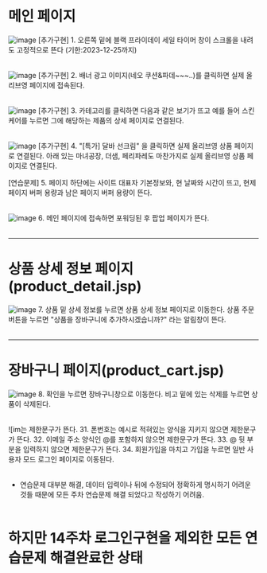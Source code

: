 # 메인 페이지
![image](https://github.com/dpcdrypak/SERVLET_20210985/assets/112855199/4a323e50-de10-4b0a-8d1d-a8b99d864c1f)
[추가구현] 1. 오른쪽 밑에 블랙 프라이데이 세일 타이머 창이 스크롤을 내려도 고정적으로 뜬다 (기한:2023-12-25까지)<br/><br/>

![image](https://github.com/dpcdrypak/SERVLET_20210985/assets/112855199/a0906b4e-ef04-4a46-ab29-d59ba999736b)
[추가구현] 2. 배너 광고 이미지(네오 쿠션&파데~~~..)를 클릭하면 실제 올리브영 페이지에 접속된다.<br/><br/>

![image](https://github.com/dpcdrypak/SERVLET_20210985/assets/112855199/198278c5-06a1-4e97-8d4e-07cbfc6e7ff8)
[추가구현] 3. 카테고리를 클릭하면 다음과 같은 보기가 뜨고 예를 들어 스킨케어를 누르면 그에 해당하는 제품의 상세 페이지로 연결된다.<br/><br/>

![image](https://github.com/dpcdrypak/SERVLET_20210985/assets/112855199/b4eb5f49-68d3-443f-a763-cf2b56d01db6)
[추가구현] 4. "[특가] 달바 선크림" 을 클릭하면 실제 올리브영 상품 페이지로 연결된다. 아래 있는 마녀공장, 더샘, 페리파레도 마찬가지로 실제 올리브영 상품 페이지로 연결된다. 

[연습문제] 5. 페이지 하단에는 사이트 대표자 기본정보와, 현 날짜와 시간이 뜨고, 현제 페이지 버퍼 용량과 남은 페이지 버퍼 용량이 뜬다.<br/><br/>

![image](https://github.com/dpcdrypak/SERVLET_20210985/assets/112855199/216db187-4875-4018-8c20-bea7c11513fb)
6. 메인 페이지에 접속하면 포워딩된 후 팝업 페이지가 뜬다.<br/><br/>

---

# 상품 상세 정보 페이지(product_detail.jsp)
![image](https://github.com/dpcdrypak/SERVLET_20210985/assets/112855199/c65b0f93-3398-46ef-b886-7e3a78484ae4)
7. 상품 밑 상세 정보를 누르면 상품 상세 정보 페이지로 이동한다. 상품 주문 버튼을 누르면 "상품을 장바구니에 추가하시겠습니까?" 라는 알림창이 뜬다. <br/><br/>

---

# 장바구니 페이지(product_cart.jsp)
![image](https://github.com/dpcdrypak/SERVLET_20210985/assets/112855199/e9014811-7c66-439f-9b81-07a7a5298047)
8. 확인을 누르면 장바구니창으로 이동한다. 비고 밑에 있는 삭제를 누르면 상품이 삭제된다.<br/><br/>

![im는 제한문구가 뜬다.
31. 폰번호는 예시로 적혀있는 양식을 지키지 않으면 제한문구가 뜬다.
32. 이메일 주소 양식인 @를 포함하지 않으면 제한문구가 뜬다.
33. @ 뒷 부분을 입력하지 않으면 제한문구가 뜬다.
34. 회원가입을 마치고 가입을 누르면 일반 사용자 모드 로그인 페이지로 이동된다.<br/><br/>

* 연습문제 대부분 해결, 데이터 입력이나 뒤에 수정되어 정확하게 명시하기 어려운 것들 때문에 모든 주차 연습문제 해결 되었다고 작성하기 어려움.<br/><br/>
# 하지만 14주차 로그인구현을 제외한 모든 연습문제 해결완료한 상태














